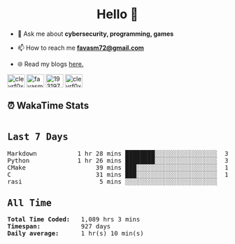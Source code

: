 <h1 align="center">Hello 👋 </h1>

- 💬 Ask me about **cybersecurity, programming, games**

- 📫 How to reach me **favasm72@gmail.com**

- 🌐 Read my blogs <a href="https://favas.blog" target="_blank"> here.</a>

<p align="left">
<a href="https://twitter.com/clevrf0x" target="blank"><img align="center" src="https://raw.githubusercontent.com/rahuldkjain/github-profile-readme-generator/master/src/images/icons/Social/twitter.svg" alt="clevrf0x" height="30" width="40" /></a>
<a href="https://linkedin.com/in/favasm72" target="blank"><img align="center" src="https://raw.githubusercontent.com/rahuldkjain/github-profile-readme-generator/master/src/images/icons/Social/linked-in-alt.svg" alt="favasm72" height="30" width="40" /></a>
<a href="https://stackoverflow.com/users/19319778" target="blank"><img align="center" src="https://raw.githubusercontent.com/rahuldkjain/github-profile-readme-generator/master/src/images/icons/Social/stack-overflow.svg" alt="19319778" height="30" width="40" /></a>
<a href="https://instagram.com/clevrf0x" target="blank"><img align="center" src="https://raw.githubusercontent.com/rahuldkjain/github-profile-readme-generator/master/src/images/icons/Social/instagram.svg" alt="clevrf0x" height="30" width="40" /></a>
</p>

<!-- <hr> -->
<!-- <h2>Boot.dev Profile</h2>

<p align="left">
  <img src="https://api.boot.dev/v1/users/public/36e41abf-04b9-4b3b-b378-8a28f3755669/thumbnail" >
</p> -->
<!-- <hr> -->
<h2>⏰ WakaTime Stats</h2> 
<!--WakaTime-Start-->
<pre><h2>Last 7 Days</h2>Markdown           1 hr 28 mins ████████░░░░░░░░░░░░░░░░░  33.98 %</br>Python             1 hr 26 mins ████████░░░░░░░░░░░░░░░░░  33.30 %</br>CMake                   39 mins ███░░░░░░░░░░░░░░░░░░░░░░  15.05 %</br>C                       31 mins ███░░░░░░░░░░░░░░░░░░░░░░  12.20 %</br>rasi                     5 mins ░░░░░░░░░░░░░░░░░░░░░░░░░   2.03 %</br><h2>All Time</h2><strong>Total Time Coded:   </strong>1,089 hrs 3 mins</br><strong>Timespan:           </strong>927 days</br><strong>Daily average:      </strong>1 hr(s) 10 min(s)</pre>
<!--WakaTime-End-->

<!--START_SECTION:waka-->
<!--END_SECTION:waka-->


 <!-- ### :zap: Recent Activity: -->

<!--START_SECTION:activity-->
 <!-- 1. 💪 Opened PR [#1](undefined) in [clevrf0x/webflyx](https://github.com/clevrf0x/webflyx) -->
<!--END_SECTION:activity-->

